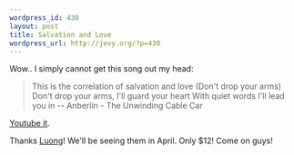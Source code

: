 ```yaml
--- 
wordpress_id: 430
layout: post
title: Salvation and Love
wordpress_url: http://jevy.org/?p=430
---
```

Wow.. I simply cannot get this song out my head:
<blockquote> This is the correlation of salvation and love
(Don't drop your arms)
Don't drop your arms, I'll guard your heart
With quiet words I'll lead you in
-- Anberlin - The Unwinding Cable Car</blockquote>
<a href="http://www.youtube.com/watch?v=VLxgrCQSaB8">Youtube it</a>.

Thanks <a href="http://luongsass.beertek.com/">Luong</a>!  We'll be seeing them in April. Only $12!  Come on guys!
